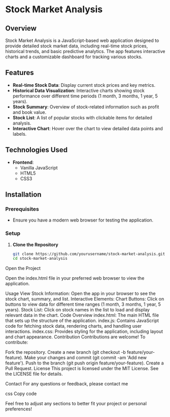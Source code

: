 # Stock Market Analysis

## Overview

Stock Market Analysis is a JavaScript-based web application designed to provide detailed stock market data, including real-time stock prices, historical trends, and basic predictive analytics. The app features interactive charts and a customizable dashboard for tracking various stocks.

## Features

- **Real-time Stock Data**: Display current stock prices and key metrics.
- **Historical Data Visualization**: Interactive charts showing stock performance over different time periods (1 month, 3 months, 1 year, 5 years).
- **Stock Summary**: Overview of stock-related information such as profit and book value.
- **Stock List**: A list of popular stocks with clickable items for detailed analysis.
- **Interactive Chart**: Hover over the chart to view detailed data points and labels.

## Technologies Used

- **Frontend**:
  - Vanilla JavaScript
  - HTML5
  - CSS3

## Installation

### Prerequisites

- Ensure you have a modern web browser for testing the application.

### Setup

1. **Clone the Repository**

   ```bash
   git clone https://github.com/yourusername/stock-market-analysis.git
   cd stock-market-analysis


Open the Project

Open the index.html file in your preferred web browser to view the application.

Usage
View Stock Information: Open the app in your browser to see the stock chart, summary, and list.
Interactive Elements:
Chart Buttons: Click on buttons to view data for different time ranges (1 month, 3 months, 1 year, 5 years).
Stock List: Click on stock names in the list to load and display relevant data in the chart.
Code Overview
index.html: The main HTML file that sets up the structure of the application.
index.js: Contains JavaScript code for fetching stock data, rendering charts, and handling user interactions.
index.css: Provides styling for the application, including layout and chart appearance.
Contribution
Contributions are welcome! To contribute:

Fork the repository.
Create a new branch (git checkout -b feature/your-feature).
Make your changes and commit (git commit -am 'Add new feature').
Push to the branch (git push origin feature/your-feature).
Create a Pull Request.
License
This project is licensed under the MIT License. See the LICENSE file for details.

Contact
For any questions or feedback, please contact me

css
Copy code

Feel free to adjust any sections to better fit your project or personal preferences!
